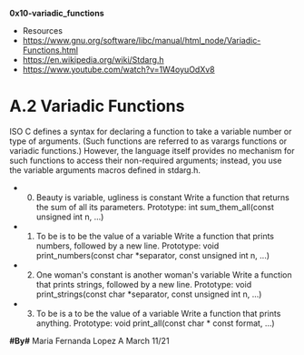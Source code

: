 **0x10-variadic_functions**

* Resources
* https://www.gnu.org/software/libc/manual/html_node/Variadic-Functions.html
* https://en.wikipedia.org/wiki/Stdarg.h
* https://www.youtube.com/watch?v=1W4oyuOdXv8

# A.2 Variadic Functions
ISO C defines a syntax for declaring a function to take a variable number or type of arguments. (Such functions are referred to as varargs functions or variadic functions.) However, the language itself provides no mechanism for such functions to access their non-required arguments; instead, you use the variable arguments macros defined in stdarg.h.

* 0. Beauty is variable, ugliness is constant
    Write a function that returns the sum of all its parameters.
    Prototype: int sum_them_all(const unsigned int n, ...)

* 1. To be is to be the value of a variable
    Write a function that prints numbers, followed by a new line.
    Prototype: void print_numbers(const char *separator, const unsigned int n, ...)

* 2. One woman's constant is another woman's variable
    Write a function that prints strings, followed by a new line.
    Prototype: void print_strings(const char *separator, const unsigned int n, ...)

* 3. To be is a to be the value of a variable
    Write a function that prints anything.
    Prototype: void print_all(const char * const format, ...)

**#By#**
Maria Fernanda Lopez A
March 11/21
